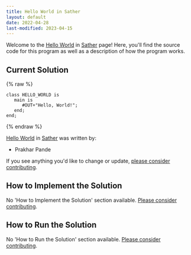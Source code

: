 ```yaml
---
title: Hello World in Sather
layout: default
date: 2022-04-28
last-modified: 2023-04-15
---
```


Welcome to the [Hello World](https://sampleprograms.io/projects/hello-world) in [Sather](https://sampleprograms.io/languages/sather) page! Here, you'll find the source code for this program as well as a description of how the program works.

## Current Solution

{% raw %}

```sather
class HELLO_WORLD is
   main is
      #OUT+"Hello, World!";
   end;
end;
```

{% endraw %}

[Hello World](https://sampleprograms.io/projects/hello-world) in [Sather](https://sampleprograms.io/languages/sather) was written by:

- Prakhar Pande

If you see anything you'd like to change or update, [please consider contributing](https://github.com/TheRenegadeCoder/sample-programs).

## How to Implement the Solution

No 'How to Implement the Solution' section available. [Please consider contributing](https://github.com/TheRenegadeCoder/sample-programs-website).

## How to Run the Solution

No 'How to Run the Solution' section available. [Please consider contributing](https://github.com/TheRenegadeCoder/sample-programs-website).